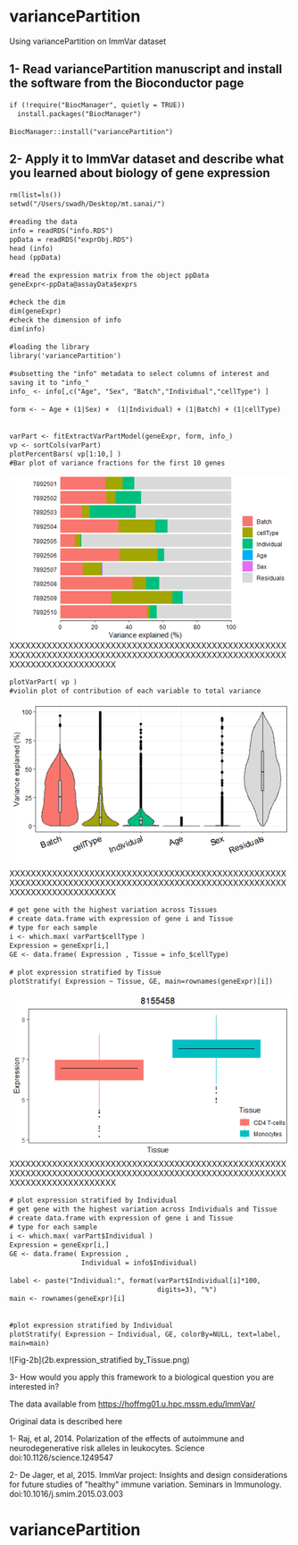 # variancePartition
Using variancePartition on ImmVar dataset

## 1- Read variancePartition manuscript and install the software from the Bioconductor page

    if (!require("BiocManager", quietly = TRUE))
      install.packages("BiocManager")

    BiocManager::install("variancePartition")

## 2- Apply it to ImmVar dataset and describe what you learned about biology of gene expression

    rm(list=ls())
    setwd("/Users/swadh/Desktop/mt.sanai/")
    
    #reading the data
    info = readRDS("info.RDS")
    ppData = readRDS("exprObj.RDS")
    head (info)
    head (ppData)

    #read the expression matrix from the object ppData
    geneExpr<-ppData@assayData$exprs
    
    #check the dim
    dim(geneExpr)
    #check the dimension of info
    dim(info)

    #loading the library
    library('variancePartition')

    #subsetting the "info" metadata to select columns of interest and saving it to "info_"
    info_ <- info[,c("Age", "Sex", "Batch","Individual","cellType") ]
    
    form <- ~ Age + (1|Sex) +  (1|Individual) + (1|Batch) + (1|cellType)


    varPart <- fitExtractVarPartModel(geneExpr, form, info_)
    vp <- sortCols(varPart)
    plotPercentBars( vp[1:10,] )
    #Bar plot of variance fractions for the first 10 genes
   ![ Bar plot of variance fractions for the first 10 genes ](1a.bar_plot_V2.png)
XXXXXXXXXXXXXXXXXXXXXXXXXXXXXXXXXXXXXXXXXXXXXXXXXXXXXXXXXXXXXXXXXXXXXXXXXXXXXXXXXXXXXXXXXXXXXXXXXXXXXXXXXXXXXXXXXXXXXXXXXXXX

   
    
    plotVarPart( vp )
    #violin plot of contribution of each variable to total variance
   ![ violin plot of contribution of each variable to total variance ](1b.violen_Plot_V2.png)
XXXXXXXXXXXXXXXXXXXXXXXXXXXXXXXXXXXXXXXXXXXXXXXXXXXXXXXXXXXXXXXXXXXXXXXXXXXXXXXXXXXXXXXXXXXXXXXXXXXXXXXXXXXXXXXXXXXXXXXXXXXX

    # get gene with the highest variation across Tissues
    # create data.frame with expression of gene i and Tissue
    # type for each sample
    i <- which.max( varPart$cellType )
    Expression = geneExpr[i,]
    GE <- data.frame( Expression , Tissue = info_$cellType)

    # plot expression stratified by Tissue
    plotStratify( Expression ~ Tissue, GE, main=rownames(geneExpr)[i])
   ![plot expression stratified by Tissue](2a.stratified_by_tissue.png)
XXXXXXXXXXXXXXXXXXXXXXXXXXXXXXXXXXXXXXXXXXXXXXXXXXXXXXXXXXXXXXXXXXXXXXXXXXXXXXXXXXXXXXXXXXXXXXXXXXXXXXXXXXXXXXXXXXXXXXXXXXXX

    # plot expression stratified by Individual
    # get gene with the highest variation across Individuals and Tissue
    # create data.frame with expression of gene i and Tissue
    # type for each sample
    i <- which.max( varPart$Individual )
    Expression = geneExpr[i,]
    GE <- data.frame( Expression ,
                      Individual = info$Individual)
    
    label <- paste("Individual:", format(varPart$Individual[i]*100,
                                         digits=3), "%")
    main <- rownames(geneExpr)[i]

   
    #plot expression stratified by Individual
    plotStratify( Expression ~ Individual, GE, colorBy=NULL, text=label, main=main)
    
    
![Fig-2b](2b.expression_stratified by_Tissue.png)

  





  3- How would you apply this framework to a biological question you are interested in?

The data available from https://hoffmg01.u.hpc.mssm.edu/ImmVar/

Original data is described here
  
  1- Raj, et al, 2014. Polarization of the effects of autoimmune and neurodegenerative risk alleles in leukocytes. Science doi:10.1126/science.1249547
  
  2- De Jager, et al, 2015. ImmVar project: Insights and design considerations for future studies of "healthy" immune variation. Seminars in Immunology. 
   doi:10.1016/j.smim.2015.03.003
   
# variancePartition   


